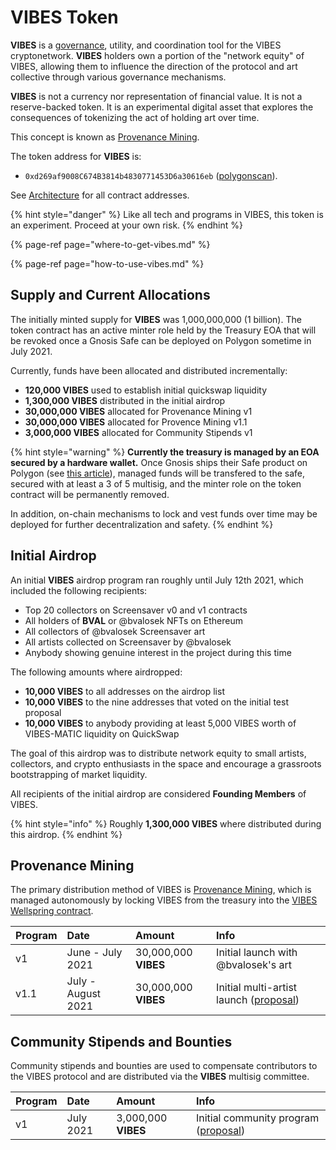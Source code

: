 # VIBES Token

**VIBES** is a [governance](../community/governance.md), utility, and coordination tool for the VIBES cryptonetwork. **VIBES** holders own a portion of the "network equity" of VIBES, allowing them to influence the direction of the protocol and art collective through various governance mechanisms.

**VIBES** is not a currency nor representation of financial value. It is not a reserve-backed token. It is an experimental digital asset that explores the consequences of tokenizing the act of holding art over time. 

This concept is known as [Provenance Mining](../protocol/provenance-mining.md).

The token address for **VIBES** is:

*  `0xd269af9008C674B3814b4830771453D6a30616eb` \([polygonscan](https://polygonscan.com/token/0xd269af9008c674b3814b4830771453d6a30616eb)\). 

See [Architecture](../protocol/architecture.md) for all contract addresses.

{% hint style="danger" %}
Like all tech and programs in VIBES, this token is an experiment. Proceed at your own risk.
{% endhint %}

{% page-ref page="where-to-get-vibes.md" %}

{% page-ref page="how-to-use-vibes.md" %}

## Supply and Current Allocations

The initially minted supply for **VIBES** was 1,000,000,000 \(1 billion\). The token contract has an active minter role held by the Treasury EOA that will be revoked once a Gnosis Safe can be deployed on Polygon sometime in July 2021.

Currently, funds have been allocated and distributed incrementally:

* **120,000 VIBES** used to establish initial quickswap liquidity
* **1,300,000 VIBES** distributed in the initial airdrop
* **30,000,000 VIBES** allocated for Provenance Mining v1
* **30,000,000 VIBES** allocated for Provence Mining v1.1
* **3,000,000 VIBES** allocated for Community Stipends v1

{% hint style="warning" %}
**Currently the treasury is managed by an EOA secured by a hardware wallet.** Once Gnosis ships their Safe product on Polygon \(see [this article](https://blog.gnosis.pm/gnosis-safes-multichain-future-b676b5b8f431)\), managed funds will be transfered to the safe, secured with at least a 3 of 5 multisig, and the minter role on the token contract will be permanently removed.

In addition, on-chain mechanisms to lock and vest funds over time may be deployed for further decentralization and safety.
{% endhint %}

## Initial Airdrop

An initial **VIBES** airdrop program ran roughly until July 12th 2021, which included the following recipients:

* Top 20 collectors on Screensaver v0 and v1 contracts
* All holders of **BVAL** or @bvalosek NFTs on Ethereum
* All collectors of @bvalosek Screensaver art
* All artists collected on Screensaver by @bvalosek
* Anybody showing genuine interest in the project during this time

The following amounts where airdropped:

* **10,000 VIBES** to all addresses on the airdrop list
* **10,000 VIBES** to the nine addresses that voted on the initial test proposal
* **10,000 VIBES** to anybody providing at least 5,000 VIBES worth of VIBES-MATIC liquidity on QuickSwap

The goal of this airdrop was to distribute network equity to small artists, collectors, and crypto enthusiasts in the space and encourage a grassroots bootstrapping of market liquidity.

All recipients of the initial airdrop are considered **Founding Members** of VIBES.

{% hint style="info" %}
Roughly **1,300,000 VIBES** where distributed during this airdrop.
{% endhint %}

## Provenance Mining

The primary distribution method of VIBES is [Provenance Mining](../protocol/provenance-mining.md), which is managed autonomously by locking VIBES from the treasury into the [VIBES Wellspring contract](../protocol/architecture.md).

| Program | Date | Amount | Info |
| :--- | :--- | :--- | :--- |
| v1 | June - July 2021 | 30,000,000 **VIBES** | Initial launch with @bvalosek's art |
| v1.1 | July - August 2021 | 30,000,000 **VIBES** | Initial multi-artist launch \([proposal](https://snapshot.org/#/sickvibes.eth/proposal/QmdwL7CMqaDjha3nJvm69HtHjUSH5Ma8ozhxm7YF4aYiRh)\) |

## Community Stipends and Bounties

Community stipends and bounties are used to compensate contributors to the VIBES protocol and are distributed via the **VIBES** multisig committee.

| Program | Date | Amount | Info |
| :--- | :--- | :--- | :--- |
| v1 | July 2021 | 3,000,000 **VIBES** | Initial community program \([proposal](https://snapshot.org/#/sickvibes.eth/proposal/QmdwL7CMqaDjha3nJvm69HtHjUSH5Ma8ozhxm7YF4aYiRh)\) |


